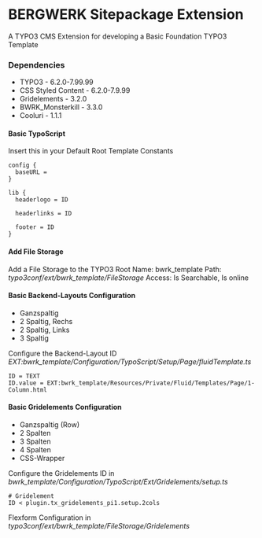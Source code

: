 # BERGWERK Sitepackage Extension

A TYPO3 CMS Extension for developing a Basic Foundation TYPO3 Template

### Dependencies
- TYPO3 - 6.2.0-7.99.99
- CSS Styled Content - 6.2.0-7.9.99
- Gridelements - 3.2.0
- BWRK_Monsterkill - 3.3.0
- Cooluri - 1.1.1


#### Basic TypoScript
Insert this in your Default Root Template Constants

```
config {
  baseURL =
}

lib {
  headerlogo = ID

  headerlinks = ID

  footer = ID
}
```

#### Add File Storage
Add a File Storage to the TYPO3 Root
Name: bwrk_template
Path: *typo3conf/ext/bwrk_template/FileStorage*
Access: Is Searchable, Is online

#### Basic Backend-Layouts Configuration
- Ganzspaltig
- 2 Spaltig, Rechs
- 2 Spaltig, Links
- 3 Spaltig

Configure the Backend-Layout ID *EXT:bwrk_template/Configuration/TypoScript/Setup/Page/fluidTemplate.ts*
```
ID = TEXT
ID.value = EXT:bwrk_template/Resources/Private/Fluid/Templates/Page/1-Column.html
```

#### Basic Gridelements Configuration
- Ganzspaltig (Row)
- 2 Spalten
- 3 Spalten
- 4 Spalten
- CSS-Wrapper

Configure the Gridelements ID in *bwrk_template/Configuration/TypoScript/Ext/Gridelements/setup.ts*
```
# Gridelement
ID < plugin.tx_gridelements_pi1.setup.2cols
```
Flexform Configuration in *typo3conf/ext/bwrk_template/FileStorage/Gridelements*
